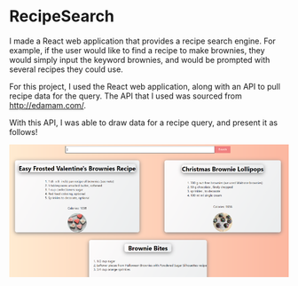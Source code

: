 # RecipeSearch
I made a React web application that provides a recipe search engine.
For example, if the user would like to find a recipe to make brownies,
they would simply input the keyword brownies, and would be prompted with several recipes
they could use.

For this project, I used the React web application, along with an API to pull recipe data for the query.
The API that I used was sourced from http://edamam.com/.

With this API, I was able to draw data for a recipe query, and present it as follows!

![image](https://github.com/y2abba/RecipeSearch/blob/main/pictureRecipeSite.png)


